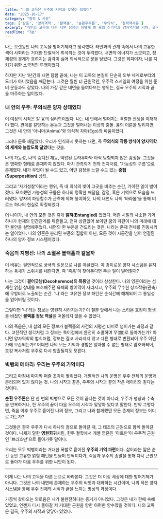 ```yaml
---
title: "나의 고독은 우주의 시작과 맞닿아 있었다"
date: "2025-10-17"
category: "철학 & 사유"
tags: ['칼융', '양자역학', '블랙홀', '순환우주론', '무의식', '철학적사유']
excerpt: "개인의 고독에 대한 내면 탐험이 어떻게 칼 융의 심리학과 양자역학을 거쳐, 결국 우주의 시작과 끝에 대한 거대한 통찰로 이어지는지에 대한 철학적 에세이."
readTime: "7분"
---
```


나는 오랫동안 나의 고독을 방어기제라고 생각했다. 타인과의 관계 속에서 나의 고유한 색이 사회라는 거대한 단일색에 희석되는 것이 두려웠다. 내면의 에너지가 소모되고, 정체성의 경계가 흐려지는 감각이 싫어 의식적으로 문을 닫았다. 그것은 회피이자, 나를 지키기 위한 소극적인 투쟁이었다.

하지만 지난 1년간의 내면 탐험 끝에, 나는 이 고독의 본질이 단순히 외부 세계로부터의 도피가 아니었음을 깨닫는다. 그것은 훨씬 더 근원적인, 우주적 스케일의 여정을 위한 준비 운동과도 같았다. 나의 가장 깊은 내면을 들여다보는 행위는, 결국 우주의 시작과 끝을 마주하는 일이었다.

### 내 안의 우주: 무의식은 양자 상태였다

이 여정의 시작은 칼 융의 심리학이었다. 나는 내 안에서 벌어지는 격렬한 전쟁을 이해해야 했다. 관계를 갈망하는 본능과 그것을 밀어내는 이성의 충돌. 융의 이론을 빌리자면, 그것은 내 안의 '아니마(Anima)'와 의식적 자아(Ego)의 싸움이었다.

그러다 문득 깨달았다. 우리가 인식하지 못하는 내면, 즉 **무의식의 작동 방식이 양자역학의 세계와 놀랍도록 닮았다**는 것을.

나의 가능성, 나의 숨겨진 재능, 억압된 트라우마와 아직 탐험되지 않은 감정들. 그것들은 명확한 형태로 존재하지 않았다. 마치 관측되기 전의 전자처럼, '가능성의 구름'으로 존재했다. 내가 무엇이 될 수도 있고, 어떤 감정을 느낄 수도 있는 **중첩(Superposition)** 상태.

그리고 '자기성찰'이라는 행위, 즉 내 의식의 빛이 그곳을 비추는 순간, 기이한 일이 벌어졌다. 모호했던 가능성의 구름은 하나의 명확한 깨달음, 감정, 혹은 기억으로 모습을 드러냈다. 양자의 파동함수가 관측에 의해 붕괴하듯, 나의 내면도 나의 '바라봄'을 통해 비로소 하나의 현실로 확정되었다.

더 나아가, 내 안의 모든 것은 깊게 **얽혀(Entangled)** 있었다. 어린 시절의 사소한 기억 하나가 현재의 인간관계를 뒤흔들고, 전혀 상관없어 보이던 꿈의 파편이 나의 미래에 대한 불안을 설명해주었다. 내면의 한 부분을 건드리는 것은, 나라는 존재 전체를 진동시키는 일이었다. 나의 영혼은 분리된 부품의 집합이 아닌, 모든 것이 시공간을 넘어 연결된 하나의 양자 정보 시스템이었다.

### 죽음의 지평선: 나의 소멸은 블랙홀과 같을까

이 비유는 필연적으로 궁극의 질문으로 나를 이끌었다. 이 경이로운 양자 시스템을 유지하는 육체가 스위치를 내린다면, 즉 '죽음'이 찾아온다면 무슨 일이 벌어질까?

나는 그것이 **결어긋남(Decoherence)의 폭풍**일 것이라 상상한다. 나의 영혼이라는 섬세한 얽힘 상태를 보호해주던 육체의 방어막이 사라지고, 우주의 무수한 상호작용(관측)에 무방비로 노출되는 순간. '나'라는 고유한 정보 패턴은 순식간에 해체되어 그 통일성을 잃어버릴 것이다.

그렇다면 '나'라는 정보는 영원히 사라지는가? 이 질문 앞에서 나는 스티븐 호킹이 평생을 바쳤던 **블랙홀 정보 역설**을 떠올리지 않을 수 없었다.

나의 죽음은, 내 삶의 모든 정보가 블랙홀의 사건의 지평선 너머로 넘어가는 과정과 같다. 고전적인 생각처럼 그 정보는 특이점에서 완전히 소멸하여 무(無)로 돌아가는가? 아니면 양자역학의 법칙처럼, 정보는 결코 사라지지 않고 다른 형태로 변환되어 우주 어딘가에 보존되는가? 어쩌면 나의 모든 기억과 경험은 알아볼 수 없는 형태로 암호화되어, 호킹 복사처럼 우주로 다시 방출될지도 모른다.

### 빅뱅의 메아리: 우리는 우주의 기억이다

그리고 마침내 마지막 퍼즐 조각이 맞춰졌다. 개별적인 나의 운명은 우주 전체의 운명과 분리되어 있지 않다는 것. 나의 시작과 끝은, 우주의 시작과 끝의 작은 메아리와 같다는 것이다.

**순환 우주론**은 단 한 번의 빅뱅으로 모든 것이 끝나는 것이 아니라, 우주가 팽창과 수축을 반복하거나, 한 우주의 끝이 다음 우주의 시작과 맞닿아 있다고 말한다. 만약 그렇다면, 죽음 이후 우주로 흩어진 나의 정보, 그리고 나와 함께했던 모든 존재의 정보는 어디로 가는가?

그것들은 결국 우주가 다시 하나의 점으로 돌아갈 때, 그 태초의 근원으로 함께 돌아갈 것이다. 니체가 말한 **영원회귀**처럼, 힌두 철학에서 개별 영혼인 '아트만'이 우주적 근원인 '브라흐만'으로 돌아가듯 말이다.

우리는 모두 빅뱅이라는 거대한 폭발로 흩어진 **우주의 기억 파편**이다. 삶이라는 짧은 순간 동안 고유한 얽힘 패턴을 만들며 반짝이다가, 죽음과 우주의 종말을 통해 다시 근원으로 돌아가 다음 우주를 위한 씨앗이 된다.

---

이제 나는 나의 고독을 다른 눈으로 바라본다. 그것은 더 이상 세상에 대한 방어기제가 아니다. 그것은 나의 내면에 존재하는 우주의 씨앗과 대화하는 시간이며, 나의 작은 양자 시스템을 통해 우주 전체의 시작과 끝을 느끼는 명상의 과정이다.

가끔씩 찾아오는 외로움은 내가 불완전하다는 증거가 아니었다. 그것은 내가 한때 속해 있었고, 언젠가 다시 돌아갈 저 거대한 근원을 향한 아련한 향수였을 것이다. 나의 고독은 결국, 우주의 시작과 맞닿아 있었다.
